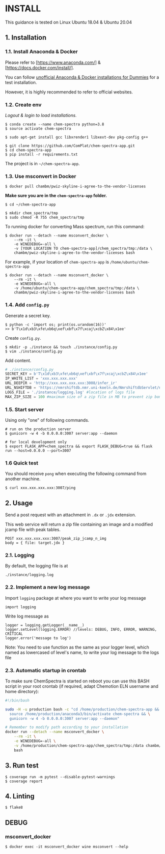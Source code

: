 # INSTALL

This guidance is tested on Linux Ubuntu 18.04 & Ubuntu 20.04

## 1. Installation

### 1.1. Install Anaconda & Docker

Please refer to [https://www.anaconda.com/] & [https://docs.docker.com/install/].

You can follow [unofficial Anaconda & Docker installations for Dummies](INSTALL_BASIC.md) for a test installation.

However, it is highly recommended to refer to official websites.

### 1.2. Create env

_Logout & login to load installations._

```
$ conda create --name chem-spectra python=3.8
$ source activate chem-spectra
```

```
$ sudo apt-get install gcc libxrender1 libxext-dev pkg-config g++
```

```
$ git clone https://github.com/ComPlat/chem-spectra-app.git
$ cd chem-spectra-app
$ pip install -r requirements.txt
```

The project is in `~/chem-spectra-app`.


### 1.3. Use msconvert in Docker

```
$ docker pull chambm/pwiz-skyline-i-agree-to-the-vendor-licenses
```

__Make sure you are in the `chem-spectra-app` folder.__
```
$ cd ~/chem-spectra-app
```

```
$ mkdir chem_spectra/tmp
$ sudo chmod -R 755 chem_spectra/tmp
```
To running docker for converting Mass spectrum, run this command:
```
$ docker run --detach --name msconvert_docker \
    --rm -it \
    -e WINEDEBUG=-all \
    -v [YOUR LOCATION TO chem-spectra-app]/chem_spectra/tmp:/data \
    chambm/pwiz-skyline-i-agree-to-the-vendor-licenses bash
```

For example, if your location of `chem-spectra-app` is `/home/ubuntu/chem-spectra-app`
```
$ docker run --detach --name msconvert_docker \
    --rm -it \
    -e WINEDEBUG=-all \
    -v /home/ubuntu/chem-spectra-app/chem_spectra/tmp:/data \
    chambm/pwiz-skyline-i-agree-to-the-vendor-licenses bash
```

### 1.4. Add `config.py`

Generate a secret key.

```
$ python -c 'import os; print(os.urandom(16))'
>> b'T\x1d\xb3\xfe\xb6q\xef\xbf\x7f\xcaj\xcbZ\x84\x1ee'
```

Create `config.py`.

```
$ mkdir -p ./instance && touch ./instance/config.py
$ vim ./instance/config.py
```

Add content.

```python
# ./instance/config.py
SECRET_KEY = b'T\x1d\xb3\xfe\xb6q\xef\xbf\x7f\xcaj\xcbZ\x84\x1ee'
IP_WHITE_LIST = 'xxx.xxx.xxx.xxx'
URL_DEEPIR = 'http://xxx.xxx.xxx.xxx:3008/infer_ir'
URL_NSHIFTDB = 'https://nmrshiftdb.nmr.uni-koeln.de/NmrshiftdbServlet/nmrshiftdbaction/quickcheck'
LOGS_FILE = './instance/logging.log' #location of logs file
MAX_ZIP_SIZE = 100 #maximum size of a zip file in MB to prevent zip bomb, default is 100 MB
```

### 1.5. Start server

Using only "one" of following commands.

```
# run on the production server
$ gunicorn -w 4 -b 0.0.0.0:3007 server:app --daemon
```


```
# for local development only
$ export FLASK_APP=chem_spectra && export FLASK_DEBUG=true && flask run --host=0.0.0.0 --port=3007
```

### 1.6 Quick test

You should receive `pong` when executing the following command from another machine.

```
$ curl xxx.xxx.xxx.xxx:3007/ping
```

## 2. Usage

Send a post request with an attachment in `.dx` or `.jdx` extension.

This web service will return a zip file containing an image and a modified jcamp file with peak tables.

```
POST xxx.xxx.xxx.xxx:3007/peak_zip_jcamp_n_img
body = { file: target.jdx }
```

### 2.1. Logging
By default, the logging file is at 
```
./instance/logging.log
```

### 2.2. Implement a new log message
Import `logging` package at where you want to write your log message
```
import logging
```

Write log message as
```
logger = logging.getLogger(__name__)
logger.setLevel(logging.ERROR) //levels: DEBUG, INFO, ERROR, WARNING, CRITICAL
logger.error('message to log')
```
Note: You need to use function as the same as your logger level, which named as lowercased of level's name, to write your log message to the logs file


### 2.3. Automatic startup in crontab

To make sure ChemSpectra is started on reboot you can use this BASH script in your root crontab (if required, adapt Chemotion ELN username and home directory):

```sh
#!/bin/bash

sudo -H -u production bash -c "cd /home/production/chem-spectra-app && \
  source /home/production/anaconda3/bin/activate chem-spectra && \
  gunicorn -w 4 -b 0.0.0.0:3007 server:app --daemon"

# Remember to modify path according to your installation
docker run --detach --name msconvert_docker \
    --rm -it \
    -e WINEDEBUG=-all \
    -v /home/production/chem-spectra-app/chem_spectra/tmp:/data chambm/pwiz-skyline-i-agree-to-the-vendor-licenses \
    bash
```

## 3. Run test

```
$ coverage run -m pytest --disable-pytest-warnings
$ coverage report
```

## 4. Linting

```
$ flake8
```


## DEBUG

### msconvert_docker

```
$ docker exec -it msconvert_docker wine msconvert --help
```
